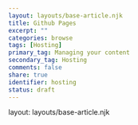 ```yaml
---
layout: layouts/base-article.njk
title: Github Pages
excerpt: ""
categories: browse
tags: [Hosting]
primary_tag: Managing your content
secondary_tag: Hosting
comments: false
share: true
identifier: hosting
status: draft
---
```

layout: layouts/base-article.njk

